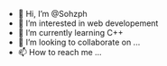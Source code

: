 - 👋 Hi, I’m @Sohzph
- 👀 I’m interested in web developement
- 🌱 I’m currently learning C++
- 💞️ I’m looking to collaborate on ...
- 📫 How to reach me ...

<!---
Sohzph/Sohzph is a ✨ special ✨ repository because its `README.md` (this file) appears on your GitHub profile.
You can click the Preview link to take a look at your changes.
--->
